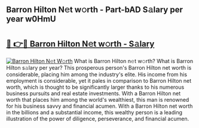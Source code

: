 ## Barron Hilton N𝚎t w𝚘rth - Part-bAD S𝚊lary per year w0HmU

# <h2><a href="http://gc358ug.nevu.top/?p=Barron+Hilton">🔗 👉🔴 Barron Hilton N𝚎t w𝚘rth - S𝚊lary</a></h2>

[![Barron Hilton N𝚎t W𝚘rth](https://i.imgur.com/Oavwk0R.jpeg)](http://gc358ug.nevu.top/?p=Barron+Hilton)
What is Barron Hilton n𝚎t w𝚘rth? What is Barron Hilton s𝚊lary per year?
This prosperous person's Barron Hilton net worth is considerable, placing him among the industry's elite. His income from his employment is considerable, yet it pales in comparison to Barron Hilton net worth, which is thought to be significantly larger thanks to his numerous business pursuits and real estate investments. With a Barron Hilton net worth that places him among the world's wealthiest, this man is renowned for his business savvy and financial acumen. With a Barron Hilton net worth in the billions and a substantial income, this wealthy person is a leading illustration of the power of diligence, perseverance, and financial acumen.

